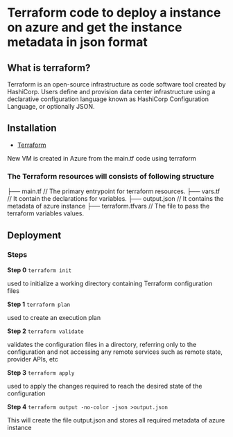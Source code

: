 
# Terraform code to deploy a instance on azure and get the instance metadata in json format

## What is terraform?
Terraform is an open-source infrastructure as code software tool created by HashiCorp. Users define and provision data center infrastructure using a declarative configuration language known as HashiCorp Configuration Language, or optionally JSON.

## Installation
- [Terraform](https://www.terraform.io/downloads.html)


New VM is created in Azure from the main.tf code using terraform

### The Terraform resources will consists of following structure

├── main.tf                   // The primary entrypoint for terraform resources.
├── vars.tf                   // It contain the declarations for variables.
├── output.json                // It contains the metadata of azure instance
├── terraform.tfvars          // The file to pass the terraform variables values.


## Deployment

### Steps

**Step 0** `terraform init`

used to initialize a working directory containing Terraform configuration files

**Step 1** `terraform plan`

used to create an execution plan

**Step 2** `terraform validate`

validates the configuration files in a directory, referring only to the configuration and not accessing any remote services such as remote state, provider APIs, etc

**Step 3** `terraform apply`

used to apply the changes required to reach the desired state of the configuration

**Step 4**  `terraform output -no-color -json >output.json`

This will create the file output.json and stores all required metadata of azure instance 


